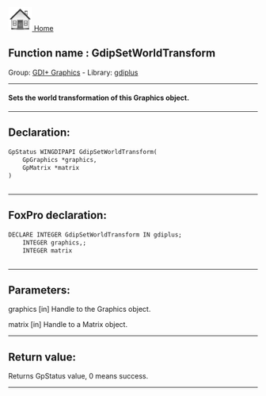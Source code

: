 [<img src="../../images/home.png"> Home ](https://github.com/VFPX/Win32API)  

## Function name : GdipSetWorldTransform
Group: [GDI+ Graphics](../../functions_group.md#GDIplus_Graphics)  -  Library: [gdiplus](../../../libraries.md#gdiplus)  
***  


#### Sets the world transformation of this Graphics object.

***  


## Declaration:
```foxpro  
GpStatus WINGDIPAPI GdipSetWorldTransform(
	GpGraphics *graphics,
	GpMatrix *matrix
)
  
```  
***  


## FoxPro declaration:
```foxpro  
DECLARE INTEGER GdipSetWorldTransform IN gdiplus;
	INTEGER graphics,;
	INTEGER matrix
  
```  
***  


## Parameters:
graphics
[in] Handle to the Graphics object. 

matrix
[in] Handle to a Matrix object.  
***  


## Return value:
Returns GpStatus value, 0 means success.   
***  

